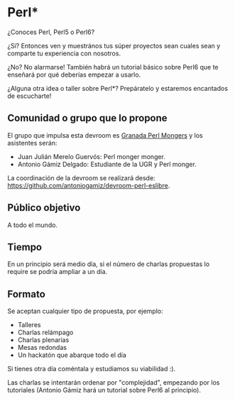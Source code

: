 # Perl*

¿Conoces Perl, Perl5 o Perl6? 

¿Sí? Entonces ven y muestrános tus súper proyectos sean cuales sean y comparte tu experiencia con nosotros.

¿No? No alarmarse! También habrá un tutorial básico sobre Perl6 que te enseñará por qué deberías empezar a usarlo.

¿Alguna otra idea o taller sobre Perl*? Prepáratelo y estaremos encantados de escucharte!

## Comunidad o grupo que lo propone

El grupo que impulsa esta devroom es [Granada Perl Mongers](http://granada.pm) y los asistentes serán:

* Juan Julián Merelo Guervós: Perl monger monger.
* Antonio Gámiz Delgado: Estudiante de la UGR y Perl monger.

La coordinación de la devroom se realizará desde: https://github.com/antoniogamiz/devroom-perl-eslibre.

## Público objetivo

A todo el mundo.

## Tiempo

En un principio será medio día, si el número de charlas propuestas lo require se podría ampliar a un día.

## Formato

Se aceptan cualquier tipo de propuesta, por ejemplo:

* Talleres
* Charlas relámpago
* Charlas plenarias
* Mesas redondas
* Un hackatón que abarque todo el día

Si tienes otra día coméntala y estudiamos su viabilidad :).

Las charlas se intentarán ordenar por "complejidad", empezando por los tutoriales (Antonio Gámiz hará un tutorial sobre Perl6 al principio).

